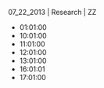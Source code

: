 07_22_2013 | Research | ZZ 
* 01:01:00
* 10:01:00
* 11:01:00
* 12:01:00
* 13:01:00
* 16:01:01
* 17:01:00
